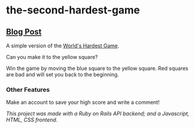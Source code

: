 # the-second-hardest-game

## [Blog Post](https://dev.to/colerau/my-flatiron-school-javascript-project-3nkd)

A simple version of the [World's Hardest Game](https://www.coolmathgames.com/0-worlds-hardest-game).

Can you make it to the yellow square?

Win the game by moving the blue square to the yellow square. Red squares are bad and will set you back to the beginning. 

  
### Other Features

Make an account to save your high score and write a comment!


*This project was made with a Ruby on Rails API backend; and a Javascript, HTML, CSS frontend.*

